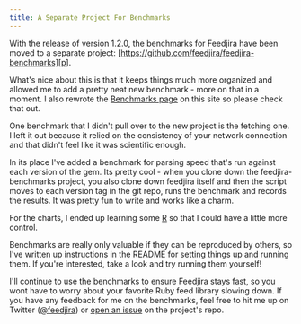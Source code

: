```yaml
---
title: A Separate Project For Benchmarks
---
```


With the release of version 1.2.0, the benchmarks for Feedjira have been moved
to a separate project: [https://github.com/feedjira/feedjira-benchmarks][p].

[p]: https://github.com/feedjira/feedjira-benchmarks

What's nice about this is that it keeps things much more organized and allowed
me to add a pretty neat new benchmark - more on that in a moment. I also rewrote
the [Benchmarks page][b] on this site so please check that out.

[b]: /benchmarks.html

One benchmark that I didn't pull over to the new project is the fetching one. I
left it out because it relied on the consistency of your network connection and
that didn't feel like it was scientific enough.

In its place I've added a benchmark for parsing speed that's run against each
version of the gem. Its pretty cool - when you clone down the
feedjira-benchmarks project, you also clone down feedjira itself and then the
script moves to each version tag in the git repo, runs the benchmark and records
the results. It was pretty fun to write and works like a charm.

For the charts, I ended up learning some [R][r] so that I could have a little
more control.

[r]: http://www.r-project.org/

Benchmarks are really only valuable if they can be reproduced by others, so I've
written up instructions in the README for setting things up and running them. If
you're interested, take a look and try running them yourself!

I'll continue to use the benchmarks to ensure Feedjira stays fast, so you wont
have to worry about your favorite Ruby feed library slowing down. If you have
any feedback for me on the benchmarks, feel free to hit me up on Twitter
([@feedjira][t]) or [open an issue][i] on the project's repo.

[t]: https://twitter.com/feedjira
[i]: https://github.com/feedjira/feedjira-benchmarks/issues
